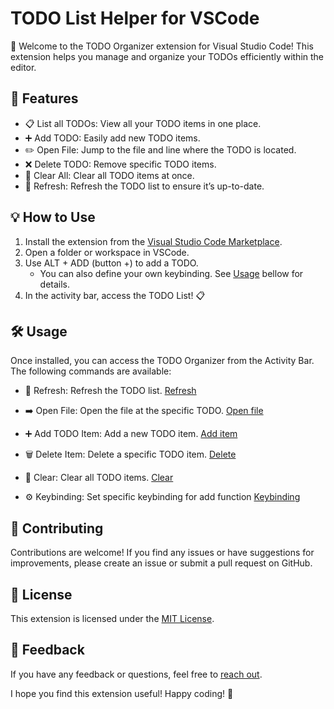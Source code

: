 # TODO List Helper for VSCode
🎉 Welcome to the TODO Organizer extension for Visual Studio Code! This extension helps you manage and organize your TODOs efficiently within the editor.

## 🚀 Features
- 📋 List all TODOs: View all your TODO items in one place.
- ➕ Add TODO: Easily add new TODO items.
- ✏️ Open File: Jump to the file and line where the TODO is located.
- ❌ Delete TODO: Remove specific TODO items.
- 🧹 Clear All: Clear all TODO items at once.
- 🔄 Refresh: Refresh the TODO list to ensure it’s up-to-date.

## 💡 How to Use
1. Install the extension from the [Visual Studio Code Marketplace](...).
2. Open a folder or workspace in VSCode.
3. Use ALT + ADD (button +) to add a TODO.
    - You can also define your own keybinding. See [Usage](#Usage) bellow for details.
4. In the activity bar, access the TODO List! 📋

## 🛠️ Usage
Once installed, you can access the TODO Organizer from the Activity Bar. The following commands are available:

- 🔄 Refresh: Refresh the TODO list.
[Refresh](samples/Refresh.gif)

- ➡️ Open File: Open the file at the specific TODO.
[Open file](samples/Open%20file.gif)

- ➕ Add TODO Item: Add a new TODO item.
[Add item](samples/Add%20item.gif)

- 🗑️ Delete Item: Delete a specific TODO item.
[Delete](samples/Delete.gif)

- 🧹 Clear: Clear all TODO items.
[Clear](samples/Clear.gif)

- ⚙️ Keybinding: Set specific keybinding for add function
[Keybinding](samples/Keybinding.gif)

## 🤝 Contributing
Contributions are welcome! If you find any issues or have suggestions for improvements, please create an issue or submit a pull request on GitHub.

## 📝 License
This extension is licensed under the [MIT License](LICENSE.txt).

## 📢 Feedback
If you have any feedback or questions, feel free to [reach out](mailto:dheovani_xavier@outlook.com).

I hope you find this extension useful! Happy coding! 🚀